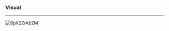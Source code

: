 <h3>Visual</h3>
<hr>
  
![6pX2ZrAbZM](https://user-images.githubusercontent.com/45875736/134309161-f5578603-b377-4bcd-85ea-701436f0b02f.gif)
